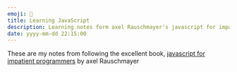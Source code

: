 ```yaml
---
emoji: 📕
title: Learning JavaScript
description: Learning notes form axel Rauschmayer's javascript for impatient programmers
date: yyyy-mm-dd 22:15:00
---
```


These are my notes from following the excellent book, [javascript for impatient programmers](https://exploringjs.com/impatient-js/index.html) by axel Rauschmayer

